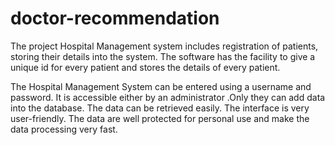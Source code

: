 # doctor-recommendation
The project Hospital Management system includes registration of patients, storing their details into the system. The software has the facility to give a unique id for every patient and stores the details of every patient.

The Hospital Management System can be entered using a username and password. It is accessible either by an administrator .Only they can add data into the database. The data can be retrieved easily. The interface is very user-friendly. The data are well protected for personal use and make the data processing very fast.

